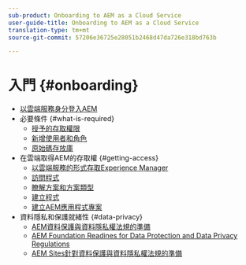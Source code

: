 ```yaml
---
sub-product: Onboarding to AEM as a Cloud Service
user-guide-title: Onboarding to AEM as a Cloud Service
translation-type: tm+mt
source-git-commit: 57206e36725e28051b2468d47da726e318bd763b

---
```



# 入門 {#onboarding}

+ [以雲端服務身分登入AEM](/help/onboarding/home.md)
+ 必要條件 {#what-is-required}
   + [授予的存取權限](what-is-required/access-rights-granted.md)
   + [新增使用者和角色](what-is-required/add-users-roles.md)
   + [原始碼存放庫](what-is-required/source-code-repository.md)
+ 在雲端取得AEM的存取權 {#getting-access}
   + [以雲端服務的形式存取Experience Manager](getting-access-to-aem-in-cloud/navigation.md)
   + [訪問程式](getting-access-to-aem-in-cloud/first-time-login.md)
   + [瞭解方案和方案類型](getting-access-to-aem-in-cloud/understand-program-types.md)
   + [建立程式](getting-access-to-aem-in-cloud/creating-a-program.md)
   + [建立AEM應用程式專案](getting-access-to-aem-in-cloud/creating-aem-application-project.md)
+ 資料隱私和保護就緒性 {#data-privacy}
   + [AEM資料保護與資料隱私權法規的準備](data-privacy-and-protection-readiness/aem-readiness.md)
   + [AEM Foundation Readines for Data Protection and Data Privacy Regulations](data-privacy-and-protection-readiness/foundation-readiness.md)
   + [AEM Sites針對資料保護與資料隱私權法規的準備](data-privacy-and-protection-readiness/sites-readiness.md)
